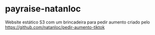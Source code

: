 # payraise-natanloc
Website estático S3 com um brincadeira para pedir aumento criado pelo https://github.com/natanloc/pedir-aumento-tiktok
